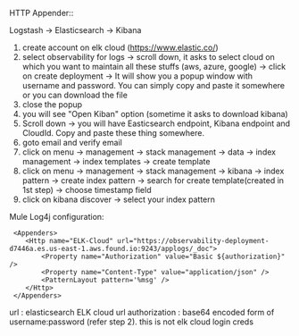 HTTP Appender::

Logstash -> Elasticsearch -> Kibana


1) create account on elk cloud (https://www.elastic.co/)
2) select observability for logs -> scroll down, it asks to select cloud on which you want to maintain all these stuffs (aws, azure, google) 
  -> click on create deployment -> It will show you a popup window with username and password. You can simply copy and paste it somewhere 
     or you can download the file
3) close the popup
4) you will see "Open Kiban" option (sometime it asks to download kibana)
5) Scroll down -> you will have Easticsearch endpoint, Kibana endpoint and CloudId. Copy and paste these thing somewhere.
6) goto email and verify email
7) click on menu -> management -> stack management -> data -> index management -> index templates -> create template
8) click on menu -> management -> stack management -> kibana -> index pattern -> create index pattern -> 
  search for create template(created in 1st step) -> choose timestamp field
9) click on kibana discover -> select your index pattern

Mule Log4j configuration:

```
 <Appenders>
 	<Http name="ELK-Cloud" url="https://observability-deployment-d7446a.es.us-east-1.aws.found.io:9243/applogs/_doc">
		<Property name="Authorization" value="Basic ${authorization}" />
		<Property name="Content-Type" value="application/json" />
		<PatternLayout pattern='%msg' />
	</Http>
 </Appenders>
```

url : elasticsearch ELK cloud url
authorization : base64 encoded form of username:password (refer step 2). this is not elk cloud login creds
